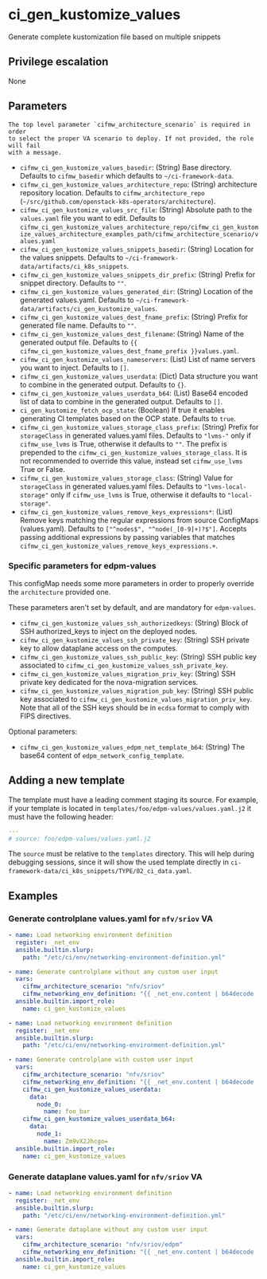 # ci_gen_kustomize_values
Generate complete kustomization file based on multiple snippets

## Privilege escalation
None

## Parameters

```{warning}
The top level parameter `cifmw_architecture_scenario` is required in order
to select the proper VA scenario to deploy. If not provided, the role will fail
with a message.
```

* `cifmw_ci_gen_kustomize_values_basedir`: (String) Base directory.
  Defaults to `cifmw_basedir` which defaults to `~/ci-framework-data`.
* `cifmw_ci_gen_kustomize_values_architecture_repo`: (String) architecture repository location.
  Defaults to `cifmw_architecture_repo` (`~/src/github.com/openstack-k8s-operators/architecture`).
* `cifmw_ci_gen_kustomize_values_src_file`: (String) Absolute path to the `values.yaml` file you want to edit.
  Defaults to `cifmw_ci_gen_kustomize_values_architecture_repo/cifmw_ci_gen_kustomize_values_architecture_examples_path/cifmw_architecture_scenario/values.yaml`
* `cifmw_ci_gen_kustomize_values_snippets_basedir`: (String) Location for the values snippets.
  Defaults to `~/ci-framework-data/artifacts/ci_k8s_snippets`.
* `cifmw_ci_gen_kustomize_values_snippets_dir_prefix`: (String) Prefix for snippet directory. Defaults to `""`.
* `cifmw_ci_gen_kustomize_values_generated_dir`: (String) Location of the generated values.yaml.
  Defaults to `~/ci-framework-data/artifacts/ci_gen_kustomize_values`.
* `cifmw_ci_gen_kustomize_values_dest_fname_prefix`: (String) Prefix for generated file name. Defaults to `""`.
* `cifmw_ci_gen_kustomize_values_dest_filename`: (String) Name of the generated output file.
  Defaults to `{{ cifmw_ci_gen_kustomize_values_dest_fname_prefix }}values.yaml`.
* `cifmw_ci_gen_kustomize_values_nameservers`: (List) List of name servers you want to inject.
  Defaults to `[]`.
* `cifmw_ci_gen_kustomize_values_userdata`: (Dict) Data structure you want to combine in the generated output.
  Defaults to `{}`.
* `cifmw_ci_gen_kustomize_values_userdata_b64`: (List) Base64 encoded list of data to combine in the generated output.
  Defaults to `[]`.
* `ci_gen_kustomize_fetch_ocp_state`: (Boolean) If true it enables generating CI templates based on the OCP state. Defaults to `true`.
* `cifmw_ci_gen_kustomize_values_storage_class_prefix`: (String) Prefix for `storageClass` in generated values.yaml files. Defaults to `"lvms-"` only if `cifmw_use_lvms` is True, otherwise it defaults to `""`. The prefix is prepended to the `cifmw_ci_gen_kustomize_values_storage_class`. It is not recommended to override this value, instead set `cifmw_use_lvms` True or False.
* `cifmw_ci_gen_kustomize_values_storage_class`: (String) Value for `storageClass` in generated values.yaml files. Defaults to `"lvms-local-storage"` only if `cifmw_use_lvms` is True, otherwise it defaults to `"local-storage"`.
* `cifmw_ci_gen_kustomize_values_remove_keys_expressions*`: (List) Remove keys matching the regular expressions from source ConfigMaps (values.yaml).
  Defaults to `["^nodes$", "^node(_[0-9]+)?$"]`. Accepts passing additional expressions by passing variables that matches `cifmw_ci_gen_kustomize_values_remove_keys_expressions.+`.

### Specific parameters for edpm-values
This configMap needs some more parameters in order to properly override the `architecture` provided one.

These parameters aren't set by default, and are mandatory for `edpm-values`.

* `cifmw_ci_gen_kustomize_values_ssh_authorizedkeys`: (String) Block of SSH authorized_keys to inject on the deployed nodes.
* `cifmw_ci_gen_kustomize_values_ssh_private_key`: (String) SSH private key to allow dataplane access on the computes.
* `cifmw_ci_gen_kustomize_values_ssh_public_key`: (String) SSH public key associated to `cifmw_ci_gen_kustomize_values_ssh_private_key`.
* `cifmw_ci_gen_kustomize_values_migration_priv_key`: (String) SSH private key dedicated for the nova-migration services.
* `cifmw_ci_gen_kustomize_values_migration_pub_key`: (String) SSH public key associated to `cifmw_ci_gen_kustomize_values_migration_priv_key`.
Note that all of the SSH keys should be in `ecdsa` format to comply with FIPS directives.

Optional parameters:

* `cifmw_ci_gen_kustomize_values_edpm_net_template_b64`: (String) The base64 content of `edpm_network_config_template`.

## Adding a new template

The template must have a leading comment staging its source. For example, if your template is located in
`templates/foo/edpm-values/values.yaml.j2` it must have the following header:

```YAML
---
# source: foo/edpm-values/values.yaml.j2
```

The `source` must be relative to the `templates` directory. This will help during debugging sessions, since it will show the used template
directly in `ci-framework-data/ci_k8s_snippets/TYPE/02_ci_data.yaml`.

## Examples

### Generate controlplane values.yaml for `nfv/sriov` VA

```YAML
- name: Load networking environment definition
  register: _net_env
  ansible.builtin.slurp:
    path: "/etc/ci/env/networking-environment-definition.yml"

- name: Generate controlplane without any custom user input
  vars:
    cifmw_architecture_scenario: "nfv/sriov"
    cifmw_networking_env_definition: "{{ _net_env.content | b64decode | from_yaml }}"
  ansible.builtin.import_role:
    name: ci_gen_kustomize_values
```

```YAML
- name: Load networking environment definition
  register: _net_env
  ansible.builtin.slurp:
    path: "/etc/ci/env/networking-environment-definition.yml"

- name: Generate controlplane with custom user input
  vars:
    cifmw_architecture_scenario: "nfv/sriov"
    cifmw_networking_env_definition: "{{ _net_env.content | b64decode | from_yaml }}"
    cifmw_ci_gen_kustomize_values_userdata:
      data:
        node_0:
          name: foo_bar
    cifmw_ci_gen_kustomize_values_userdata_b64:
      data:
        node_1:
          name: Zm9vX2Jhcgo=
  ansible.builtin.import_role:
    name: ci_gen_kustomize_values
```

### Generate dataplane values.yaml for `nfv/sriov` VA

```YAML
- name: Load networking environment definition
  register: _net_env
  ansible.builtin.slurp:
    path: "/etc/ci/env/networking-environment-definition.yml"

- name: Generate dataplane without any custom user input
  vars:
    cifmw_architecture_scenario: "nfv/sriov/edpm"
    cifmw_networking_env_definition: "{{ _net_env.content | b64decode | from_yaml }}"
  ansible.builtin.import_role:
    name: ci_gen_kustomize_values
```
